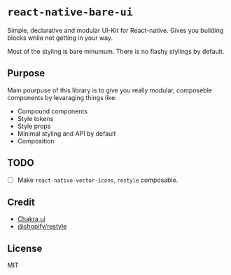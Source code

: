 # `react-native-bare-ui`

Simple, declarative and modular UI-Kit for React-native. Gives you building blocks while not getting in your way.

Most of the styling is bare minumum. There is no flashy stylings by default.

## Purpose

Main pourpuse of this library is to give you really modular, composeble components by levaraging things like:

- Compound components
- Style tokens
- Style props
- Minimal styling and API by default
- Composition

## TODO

- [ ] Make `react-native-vector-icons`, `restyle` composable.

## Credit

- [Chakra ui](https://github.com/chakra-ui/chakra-ui)
- [@shopify/restyle](https://github.com/Shopify/restyle#restyle-functions)

## License

MIT
